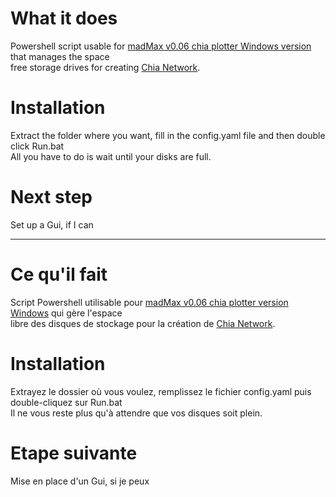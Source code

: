 # What it does

Powershell script usable for <a href="https://github.com/stotiks/chia-plotter/releases" target="_blank" />madMax v0.06 chia plotter Windows version</a> that manages the space<br> 
free storage drives for creating <a href="https://www.chia.net/" target="_blank" />Chia Network</a>.

# Installation

Extract the folder where you want, fill in the config.yaml file and then double click Run.bat<br>
All you have to do is wait until your disks are full.

# Next step

Set up a Gui, if I can

----------------------------------------------------------------------------------------------------------------------------------------------------------------

# Ce qu'il fait

Script Powershell utilisable pour <a href="https://github.com/stotiks/chia-plotter/releases" target="_blank" />madMax v0.06 chia plotter version Windows</a> qui gère l'espace<br> 
libre des disques de stockage pour la création de <a href="https://www.chia.net/" target="_blank" />Chia Network</a>.

# Installation

Extrayez le dossier où vous voulez, remplissez le fichier config.yaml puis double-cliquez sur Run.bat<br>
Il ne vous reste plus qu'à attendre que vos disques soit plein.

# Etape suivante

Mise en place d'un Gui, si je peux
